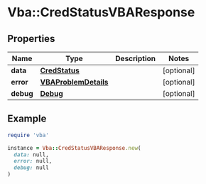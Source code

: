 # Vba::CredStatusVBAResponse

## Properties

| Name | Type | Description | Notes |
| ---- | ---- | ----------- | ----- |
| **data** | [**CredStatus**](CredStatus.md) |  | [optional] |
| **error** | [**VBAProblemDetails**](VBAProblemDetails.md) |  | [optional] |
| **debug** | [**Debug**](Debug.md) |  | [optional] |

## Example

```ruby
require 'vba'

instance = Vba::CredStatusVBAResponse.new(
  data: null,
  error: null,
  debug: null
)
```

